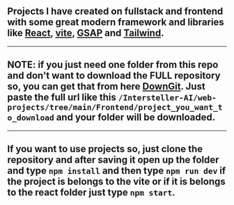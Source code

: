 ## Projects I have created on fullstack and frontend with some great modern framework and libraries like [React](https://reactjs.org/), [vite](https://vitejs.dev/), [GSAP](https://greensock.com/gsap/) and [Tailwind](https://tailwindcss.com/).

***

## <strong>NOTE</strong>: if you just need one folder from this repo and don't want to download the <bold>FULL</bold> repository so, you can get that from here [DownGit](https://minhaskamal.github.io/DownGit/#/home). Just paste the full url like this <code>/Intersteller-AI/web-projects/tree/main/Frontend/project_you_want_to_download</code> and your folder will be downloaded.

***

## If you want to use projects so, just clone the repository and after saving it open up the folder and type <code>npm install</code> and then type <code>npm run dev</code> if the project is belongs to the vite or if it is belongs to the react folder just type <code>npm start</code>.
